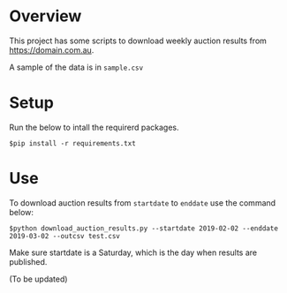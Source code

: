 # Overview
This project has some scripts to download weekly auction results from https://domain.com.au.

A sample of the data is in `sample.csv`

# Setup
Run the below to intall the requirerd packages.

```$pip install -r requirements.txt```

# Use
To download auction results from `startdate` to `enddate` use the command below:

```$python download_auction_results.py --startdate 2019-02-02 --enddate 2019-03-02 --outcsv test.csv```

Make sure startdate is a Saturday, which is the day when results are published.

(To be updated)
